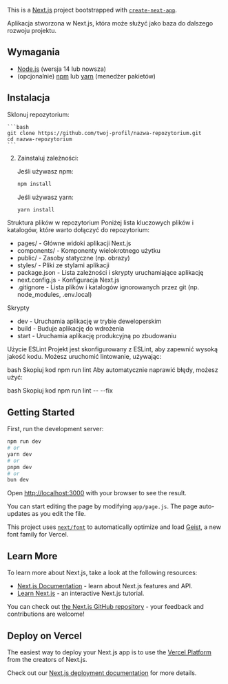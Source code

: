 This is a [Next.js](https://nextjs.org) project bootstrapped with [`create-next-app`](https://github.com/vercel/next.js/tree/canary/packages/create-next-app).

Aplikacja stworzona w Next.js, która może służyć jako baza do dalszego rozwoju projektu.

## Wymagania

- [Node.js](https://nodejs.org/) (wersja 14 lub nowsza)
- (opcjonalnie) [npm](https://www.npmjs.com/) lub [yarn](https://yarnpkg.com/) (menedżer pakietów)

## Instalacja

Sklonuj repozytorium:

    ```bash
    git clone https://github.com/twoj-profil/nazwa-repozytorium.git
    cd nazwa-repozytorium
    ```

2. Zainstaluj zależności:

   Jeśli używasz npm:

    ```bash
    npm install
    ```

   Jeśli używasz yarn:

    ```bash
    yarn install
    ```
Struktura plików w repozytorium
Poniżej lista kluczowych plików i katalogów, które warto dołączyć do repozytorium:

- pages/ - Główne widoki aplikacji Next.js
- components/ - Komponenty wielokrotnego użytku
- public/ - Zasoby statyczne (np. obrazy)
- styles/ - Pliki ze stylami aplikacji
- package.json - Lista zależności i skrypty uruchamiające aplikację
- next.config.js - Konfiguracja Next.js
- .gitignore - Lista plików i katalogów ignorowanych przez git (np. node_modules, .env.local)

Skrypty
- dev - Uruchamia aplikację w trybie deweloperskim
- build - Buduje aplikację do wdrożenia
- start - Uruchamia aplikację produkcyjną po zbudowaniu

Użycie ESLint
Projekt jest skonfigurowany z ESLint, aby zapewnić wysoką jakość kodu. Możesz uruchomić lintowanie, używając:

bash
Skopiuj kod
npm run lint
Aby automatycznie naprawić błędy, możesz użyć:

bash
Skopiuj kod
npm run lint -- --fix

## Getting Started

First, run the development server:

```bash
npm run dev
# or
yarn dev
# or
pnpm dev
# or
bun dev
```

Open [http://localhost:3000](http://localhost:3000) with your browser to see the result.

You can start editing the page by modifying `app/page.js`. The page auto-updates as you edit the file.

This project uses [`next/font`](https://nextjs.org/docs/app/building-your-application/optimizing/fonts) to automatically optimize and load [Geist](https://vercel.com/font), a new font family for Vercel.

## Learn More

To learn more about Next.js, take a look at the following resources:

- [Next.js Documentation](https://nextjs.org/docs) - learn about Next.js features and API.
- [Learn Next.js](https://nextjs.org/learn) - an interactive Next.js tutorial.

You can check out [the Next.js GitHub repository](https://github.com/vercel/next.js) - your feedback and contributions are welcome!

## Deploy on Vercel

The easiest way to deploy your Next.js app is to use the [Vercel Platform](https://vercel.com/new?utm_medium=default-template&filter=next.js&utm_source=create-next-app&utm_campaign=create-next-app-readme) from the creators of Next.js.

Check out our [Next.js deployment documentation](https://nextjs.org/docs/app/building-your-application/deploying) for more details.
